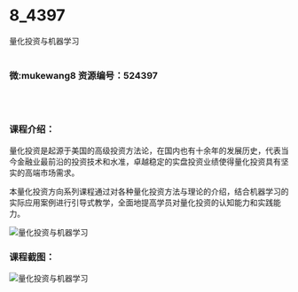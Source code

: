# 8_4397
量化投资与机器学习
<br/></br>
<h3>微:mukewang8 资源编号：524397</h3>
<br/></br>
<h3>课程介绍：</h3>
<p><a title="查看与 量化投资 相关的文章" target="_blank">量化投资</a>是起源于美国的高级投资方法论，在国内也有十余年的发展历史，代表当今金融业最前沿的投资技术和水准，卓越稳定的实盘投资业绩使得量化投资具有坚实的高端市场需求。</p>
<p>本量化投资方向系列课程通过对各种量化投资方法与理论的介绍，结合机器学习的实际应用案例进行引导式教学，全面地提高学员对量化投资的认知能力和实践能力。</p>
<p><img src="https://www.ko996.com/wp-content/uploads/img/2018/11/1-1-300x169.png" alt="量化投资与机器学习"></p>
<h3>课程截图：</h3>
<p><img src="https://www.ko996.com/wp-content/uploads/img/2018/11/3-11.png" alt="量化投资与机器学习"></p>
